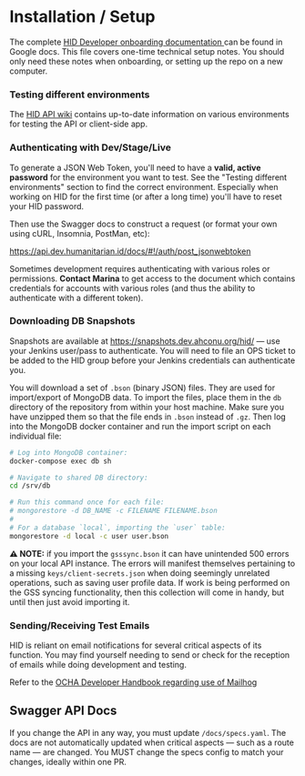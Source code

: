 # Installation / Setup

The complete [HID Developer onboarding documentation
](https://docs.google.com/document/d/1h3MX_ay7EyFr62dyhvdSXAOP2g4ho3j7m3KNdG8ZFxE/edit) can be found in Google docs. This file covers one-time technical setup notes. You should only need these notes when onboarding, or setting up the repo on a new computer.


### Testing different environments

The [HID API wiki](https://github.com/UN-OCHA/hid_api/wiki/The-HID-environments) contains up-to-date information on various environments for testing the API or client-side app.


### Authenticating with Dev/Stage/Live

To generate a JSON Web Token, you'll need to have a **valid, active password** for the environment you want to test. See the "Testing different environments" section to find the correct environment. Especially when working on HID for the first time (or after a long time) you'll have to reset your HID password.

Then use the Swagger docs to construct a request (or format your own using cURL, Insomnia, PostMan, etc):

https://api.dev.humanitarian.id/docs/#!/auth/post_jsonwebtoken

Sometimes development requires authenticating with various roles or permissions. **Contact Marina** to get access to the document which contains credentials for accounts with various roles (and thus the ability to authenticate with a different token).


### Downloading DB Snapshots

Snapshots are available at https://snapshots.dev.ahconu.org/hid/ — use your Jenkins user/pass to authenticate. You will need to file an OPS ticket to be added to the HID group before your Jenkins credentials can authenticate you.

You will download a set of `.bson` (binary JSON) files. They are used for import/export of MongoDB data. To import the files, place them in the `db` directory of the repository from within your host machine. Make sure you have unzipped them so that the file ends in `.bson` instead of `.gz`. Then log into the MongoDB docker container and run the import script on each individual file:

```sh
# Log into MongoDB container:
docker-compose exec db sh

# Navigate to shared DB directory:
cd /srv/db

# Run this command once for each file:
# mongorestore -d DB_NAME -c FILENAME FILENAME.bson
#
# For a database `local`, importing the `user` table:
mongorestore -d local -c user user.bson
```

**⚠️ NOTE:** if you import the `gsssync.bson` it can have unintended 500 errors on your local API instance. The errors will manifest themselves pertaining to a missing `keys/client-secrets.json` when doing seemingly unrelated operations, such as saving user profile data. If work is being performed on the GSS syncing functionality, then this collection will come in handy, but until then just avoid importing it.


### Sending/Receiving Test Emails

HID is reliant on email notifications for several critical aspects of its function. You may find yourself needing to send or check for the reception of emails while doing development and testing.

Refer to the [OCHA Developer Handbook regarding use of Mailhog](https://docs.google.com/document/d/1j5QkW_yTA4efqIq40wuRqyvLecbVkOZwwOumZoN4qxI/edit#heading=h.5koxy8t2dww)


## Swagger API Docs

If you change the API in any way, you must update `/docs/specs.yaml`. The docs are not automatically updated when critical aspects — such as a route name — are changed. You MUST change the specs config to match your changes, ideally within one PR.

